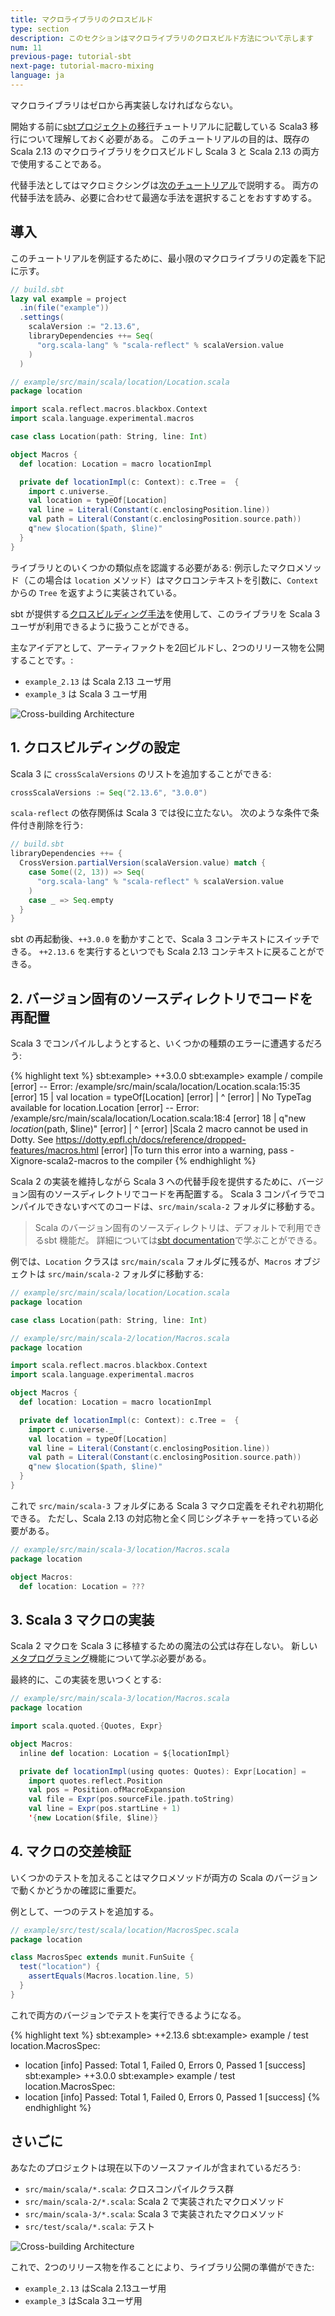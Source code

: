 ```yaml
---
title: マクロライブラリのクロスビルド
type: section
description: このセクションはマクロライブラリのクロスビルド方法について示します
num: 11
previous-page: tutorial-sbt
next-page: tutorial-macro-mixing
language: ja
---
```


マクロライブラリはゼロから再実装しなければならない。

開始する前に[sbtプロジェクトの移行](tutorial-sbt.html)チュートリアルに記載している Scala3 移行について理解しておく必要がある。
このチュートリアルの目的は、既存の Scala 2.13 のマクロライブラリをクロスビルドし Scala 3 と Scala 2.13 の両方で使用することである。

代替手法としてはマクロミクシングは[次のチュートリアル](tutorial-macro-mixing.html)で説明する。
両方の代替手法を読み、必要に合わせて最適な手法を選択することをおすすめする。

## 導入

このチュートリアルを例証するために、最小限のマクロライブラリの定義を下記に示す。

```scala
// build.sbt
lazy val example = project
  .in(file("example"))
  .settings(
    scalaVersion := "2.13.6",
    libraryDependencies ++= Seq(
      "org.scala-lang" % "scala-reflect" % scalaVersion.value
    )
  )
```

```scala
// example/src/main/scala/location/Location.scala
package location

import scala.reflect.macros.blackbox.Context
import scala.language.experimental.macros

case class Location(path: String, line: Int)

object Macros {
  def location: Location = macro locationImpl

  private def locationImpl(c: Context): c.Tree =  {
    import c.universe._
    val location = typeOf[Location]
    val line = Literal(Constant(c.enclosingPosition.line))
    val path = Literal(Constant(c.enclosingPosition.source.path))
    q"new $location($path, $line)"
  }
}
```

ライブラリとのいくつかの類似点を認識する必要がある:
例示したマクロメソッド（この場合は `location` メソッド）はマクロコンテキストを引数に、`Context` からの `Tree` を返すように実装されている。

sbt が提供する[クロスビルディング手法](https://www.scala-sbt.org/1.x/docs/Cross-Build.html)を使用して、このライブラリを Scala 3 ユーザが利用できるように扱うことができる。

主なアイデアとして、アーティファクトを2回ビルドし、2つのリリース物を公開することです。:

- `example_2.13` は Scala 2.13 ユーザ用
- `example_3` は Scala 3 ユーザ用

![Cross-building Architecture](/resources/images/scala3-migration/tutorial-macro-cross-building.svg)

## 1. クロスビルディングの設定

Scala 3 に `crossScalaVersions` のリストを追加することができる:

```scala
crossScalaVersions := Seq("2.13.6", "3.0.0")
```

`scala-reflect` の依存関係は Scala 3 では役に立たない。
次のような条件で条件付き削除を行う:

```scala
// build.sbt
libraryDependencies ++= {
  CrossVersion.partialVersion(scalaVersion.value) match {
    case Some((2, 13)) => Seq(
      "org.scala-lang" % "scala-reflect" % scalaVersion.value
    )
    case _ => Seq.empty
  }
}
```

sbt の再起動後、`++3.0.0` を動かすことで、Scala 3 コンテキストにスイッチできる。
`++2.13.6` を実行するといつでも Scala 2.13 コンテキストに戻ることができる。

## 2. バージョン固有のソースディレクトリでコードを再配置

Scala 3 でコンパイルしようとすると、いくつかの種類のエラーに遭遇するだろう:

{% highlight text %}
sbt:example> ++3.0.0
sbt:example> example / compile
[error] -- Error: /example/src/main/scala/location/Location.scala:15:35 
[error] 15 |    val location = typeOf[Location]
[error]    |                                   ^
[error]    |                              No TypeTag available for location.Location
[error] -- Error: /example/src/main/scala/location/Location.scala:18:4 
[error] 18 |    q"new $location($path, $line)"
[error]    |    ^
[error]    |Scala 2 macro cannot be used in Dotty. See https://dotty.epfl.ch/docs/reference/dropped-features/macros.html
[error]    |To turn this error into a warning, pass -Xignore-scala2-macros to the compiler
{% endhighlight %}

Scala 2 の実装を維持しながら Scala 3 への代替手段を提供するために、バージョン固有のソースディレクトリでコードを再配置する。
Scala 3 コンパイラでコンパイルできないすべてのコードは、`src/main/scala-2` フォルダに移動する。

> Scala のバージョン固有のソースディレクトリは、デフォルトで利用できるsbt 機能だ。
> 詳細については[sbt documentation](https://www.scala-sbt.org/1.x/docs/Cross-Build.html)で学ぶことができる。

例では、`Location` クラスは `src/main/scala` フォルダに残るが、`Macros` オブジェクトは `src/main/scala-2` フォルダに移動する:

```scala
// example/src/main/scala/location/Location.scala
package location

case class Location(path: String, line: Int)
```

```scala
// example/src/main/scala-2/location/Macros.scala
package location

import scala.reflect.macros.blackbox.Context
import scala.language.experimental.macros

object Macros {
  def location: Location = macro locationImpl

  private def locationImpl(c: Context): c.Tree =  {
    import c.universe._
    val location = typeOf[Location]
    val line = Literal(Constant(c.enclosingPosition.line))
    val path = Literal(Constant(c.enclosingPosition.source.path))
    q"new $location($path, $line)"
  }
}
```

これで `src/main/scala-3` フォルダにある Scala 3 マクロ定義をそれぞれ初期化できる。
ただし、Scala 2.13 の対応物と全く同じシグネチャーを持っている必要がある。

```scala
// example/src/main/scala-3/location/Macros.scala
package location

object Macros:
  def location: Location = ???
```

## 3. Scala 3 マクロの実装

Scala 2 マクロを Scala 3 に移植するための魔法の公式は存在しない。
新しい[メタプログラミング](compatibility-metaprogramming.html)機能について学ぶ必要がある。

最終的に、この実装を思いつくとする:

```scala
// example/src/main/scala-3/location/Macros.scala
package location

import scala.quoted.{Quotes, Expr}

object Macros:
  inline def location: Location = ${locationImpl}

  private def locationImpl(using quotes: Quotes): Expr[Location] =
    import quotes.reflect.Position
    val pos = Position.ofMacroExpansion
    val file = Expr(pos.sourceFile.jpath.toString)
    val line = Expr(pos.startLine + 1)
    '{new Location($file, $line)}
```

## 4. マクロの交差検証

いくつかのテストを加えることはマクロメソッドが両方の Scala のバージョンで動くかどうかの確認に重要だ。

例として、一つのテストを追加する。

```scala
// example/src/test/scala/location/MacrosSpec.scala
package location

class MacrosSpec extends munit.FunSuite {
  test("location") {
    assertEquals(Macros.location.line, 5)
  }
}
```

これで両方のバージョンでテストを実行できるようになる。

{% highlight text %}
sbt:example> ++2.13.6
sbt:example> example / test
location.MacrosSpec:
  + location
[info] Passed: Total 1, Failed 0, Errors 0, Passed 1
[success]
sbt:example> ++3.0.0
sbt:example> example / test
location.MacrosSpec:
  + location
[info] Passed: Total 1, Failed 0, Errors 0, Passed 1
[success]
{% endhighlight %}

## さいごに

あなたのプロジェクトは現在以下のソースファイルが含まれているだろう:
- `src/main/scala/*.scala`: クロスコンパイルクラス群
- `src/main/scala-2/*.scala`: Scala 2 で実装されたマクロメソッド
- `src/main/scala-3/*.scala`: Scala 3 で実装されたマクロメソッド
- `src/test/scala/*.scala`: テスト

![Cross-building Architecture](/resources/images/scala3-migration/tutorial-macro-cross-building.svg)

これで、2つのリリース物を作ることにより、ライブラリ公開の準備ができた:

- `example_2.13` はScala 2.13ユーザ用
- `example_3` はScala 3ユーザ用
